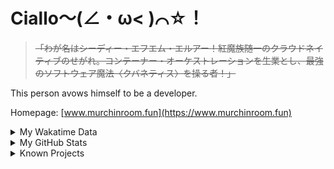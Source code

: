 # Ciallo～(∠・ω< )⌒☆！

> ~~「わが名はシーディー・エフエム・エルアー！紅魔族随一のクラウドネイティブのせがれ。コンテーナー・オーケストレーションを生業とし、最強のソフトウェア魔法〈クバネティス〉を操る者！」~~

This person avows himself to be a developer.

Homepage: [www.murchinroom.fun](https://www.murchinroom.fun)

<details>

<summary>My Wakatime Data</summary>

<!--START_SECTION:waka-->
![Lines of code](https://img.shields.io/badge/From%20Hello%20World%20I%27ve%20Written-8.9%20million%20lines%20of%20code-blue)

**🐱 My GitHub Data** 

> 📦 790.7 kB Used in GitHub's Storage 
 > 
> 🏆 1,081 Contributions in the Year 2024
 > 
> 🚫 Not Opted to Hire
 > 
> 📜 93 Public Repositories 
 > 
> 🔑 31 Private Repositories 
 > 
**I'm an Early 🐤** 

```text
🌞 Morning                2185 commits        ██████░░░░░░░░░░░░░░░░░░░   23.65 % 
🌆 Daytime                4081 commits        ███████████░░░░░░░░░░░░░░   44.18 % 
🌃 Evening                2897 commits        ████████░░░░░░░░░░░░░░░░░   31.36 % 
🌙 Night                  75 commits          ░░░░░░░░░░░░░░░░░░░░░░░░░   00.81 % 
```
📅 **I'm Most Productive on Wednesday** 

```text
Monday                   1183 commits        ███░░░░░░░░░░░░░░░░░░░░░░   12.81 % 
Tuesday                  1616 commits        ████░░░░░░░░░░░░░░░░░░░░░   17.49 % 
Wednesday                1618 commits        ████░░░░░░░░░░░░░░░░░░░░░   17.51 % 
Thursday                 1324 commits        ████░░░░░░░░░░░░░░░░░░░░░   14.33 % 
Friday                   1383 commits        ████░░░░░░░░░░░░░░░░░░░░░   14.97 % 
Saturday                 1141 commits        ███░░░░░░░░░░░░░░░░░░░░░░   12.35 % 
Sunday                   973 commits         ███░░░░░░░░░░░░░░░░░░░░░░   10.53 % 
```


**I Mostly Code in Go** 

```text
Go                       36 repos            █████████░░░░░░░░░░░░░░░░   34.62 % 
Vue                      6 repos             █░░░░░░░░░░░░░░░░░░░░░░░░   05.77 % 
Swift                    5 repos             █░░░░░░░░░░░░░░░░░░░░░░░░   04.81 % 
Rust                     3 repos             █░░░░░░░░░░░░░░░░░░░░░░░░   02.88 % 
Shell                    2 repos             ░░░░░░░░░░░░░░░░░░░░░░░░░   01.92 % 
```




 Last Updated on 27/09/2024 01:45:19 UTC
<!--END_SECTION:waka-->

</details>

<details>
 
 <summary>My GitHub Stats</summary>

[![CDFMLR's github stats](https://github-readme-stats.vercel.app/api?username=cdfmlr&count_private=true&show_icons=true)](https://github.com/anuraghazra/github-readme-stats)
 
</details>

<details>

<summary>Known Projects</summary>

[![Star History Chart](https://api.star-history.com/svg?repos=cdfmlr/pyflowchart,cdfmlr/muvtuber,cdfmlr/crud,cdfmlr/murecom-verse-1,cdfmlr/murecom-intro&type=Date)](https://star-history.com/#cdfmlr/pyflowchart&cdfmlr/muvtuber&cdfmlr/crud&cdfmlr/murecom-verse-1&cdfmlr/murecom-intro&Date)

 </details>
